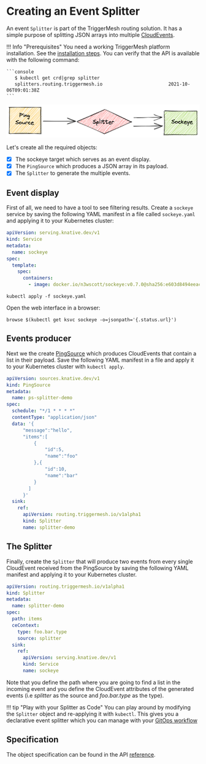 # Creating an Event Splitter

An event `Splitter` is part of the TriggerMesh routing solution. It has a simple purpose of splitting JSON arrays into multiple [CloudEvents](https://cloudevents.io/).

!!! Info "Prerequisites"
    You need a working TriggerMesh platform installation. See the [installation steps](installation.md). You can verify that the API is available with the following command:
    
    ```console
       $ kubectl get crd|grep splitter
       splitters.routing.triggermesh.io                        2021-10-06T09:01:38Z
    ```

![](../assets/images/splitter.png)

Let's create all the required objects:

- [x] The sockeye target which serves as an event display.
- [x] The `PingSource` which produces a JSON array in its payload.
- [x] The `Splitter` to generate the multiple events.

## Event display

First of all, we need to have a tool to see filtering results. Create a `sockeye`
service by saving the following YAML manifest in a file called `sockeye.yaml` and applying it to your Kubernetes cluster:

```yaml
apiVersion: serving.knative.dev/v1
kind: Service
metadata:
  name: sockeye
spec:
  template:
    spec:
      containers:
        - image: docker.io/n3wscott/sockeye:v0.7.0@sha256:e603d8494eeacce966e57f8f508e4c4f6bebc71d095e3f5a0a1abaf42c5f0e48
```

```
kubectl apply -f sockeye.yaml
```

Open the web interface in a browser:

```shell
browse $(kubectl get ksvc sockeye -o=jsonpath='{.status.url}')
```

## Events producer

Next we the create
[PingSource](https://knative.dev/docs/developer/eventing/sources/ping-source) which produces CloudEvents that contain a list in their payload. Save the following YAML manifest in a file and apply it to your Kubernetes cluster with `kubectl apply`.

```yaml
apiVersion: sources.knative.dev/v1
kind: PingSource
metadata:
  name: ps-splitter-demo
spec:
  schedule: "*/1 * * * *"
  contentType: "application/json"
  data: '{
      "message":"hello",
      "items":[
          {
              "id":5,
              "name":"foo"
          },{
              "id":10,
              "name":"bar"
          }
        ]
      }'
  sink:
    ref:
      apiVersion: routing.triggermesh.io/v1alpha1
      kind: Splitter
      name: splitter-demo
```

## The Splitter

Finally, create the `Splitter` that will produce two events from every single CloudEvent received from the PingSource by saving the following YAML manifest and applying it to your Kubernetes cluster.

```yaml
apiVersion: routing.triggermesh.io/v1alpha1
kind: Splitter
metadata:
  name: splitter-demo
spec:
  path: items
  ceContext:
    type: foo.bar.type
    source: splitter
  sink:
    ref:
      apiVersion: serving.knative.dev/v1
      kind: Service
      name: sockeye
```

Note that you define the path where you are going to find a list in the incoming event and you define the CloudEvent attributes of the generated events (i.e _splitter_ as the source and _foo.bar.type_ as the type).

!!! tip "Play with your Splitter as Code"
    You can play around by modifying the `Splitter` object and re-applying it with `kubectl`. This gives you a declarative event splitter which you can manage with your [GitOps workflow](https://www.weave.works/technologies/gitops/)

## Specification

The object specification can be found in the API
[reference](../apis/routing.md).
